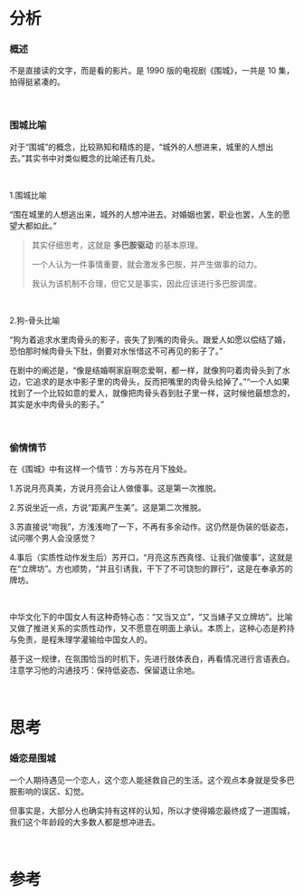 # 分析

### 概述

不是直接读的文字，而是看的影片。是 1990 版的电视剧《围城》，一共是 10 集，拍得挺紧凑的。

    

### 围城比喻

对于“围城”的概念，比较熟知和精炼的是，“城外的人想进来，城里的人想出去。”其实书中对类似概念的比喻还有几处。

    

1.围城比喻

“围在城里的人想逃出来，城外的人想冲进去。对婚姻也罢，职业也罢，人生的愿望大都如此。”

> 其实仔细思考，这就是 **多巴胺驱动** 的基本原理。
> 
> 一个人认为一件事情重要，就会激发多巴胺，并产生做事的动力。
> 
> 我认为该机制不合理，但它又是事实，因此应该进行多巴胺调度。

    

2.狗-骨头比喻

“狗为着追求水里肉骨头的影子，丧失了到嘴的肉骨头。跟爱人如愿以偿结了婚，恐怕那时候肉骨头下肚，倒要对水怅惜这不可再见的影子了。”

在剧中的阐述是，“像是结婚啊家庭啊恋爱啊，都一样，就像狗叼着肉骨头到了水边，它追求的是水中影子里的肉骨头，反而把嘴里的肉骨头给掉了。”“一个人如果找到了一个比较如意的爱人，就像把肉骨头吞到肚子里一样，这时候他最想念的，其实是水中肉骨头的影子。”

    

### 偷情情节

在《围城》中有这样一个情节：方与苏在月下独处。

1.苏说月亮真美，方说月亮会让人做傻事。这是第一次推脱。

2.苏说坐近一点，方说“距离产生美”。这是第二次推脱。

3.苏直接说“吻我”，方浅浅吻了一下，不再有多余动作。这仍然是伪装的低姿态，试问哪个男人会没感觉？

4.事后（实质性动作发生后）苏开口，“月亮这东西真怪、让我们做傻事”，这就是在“立牌坊”。方也顺势，“并且引诱我，干下了不可饶恕的罪行”，这是在奉承苏的牌坊。

    

中华文化下的中国女人有这种奇特心态：“又当又立”，“又当婊子又立牌坊”。比喻又做了推进关系的实质性动作，又不愿意在明面上承认。本质上，这种心态是矜持与免责，是程朱理学灌输给中国女人的。

基于这一规律，在氛围恰当的时机下，先进行肢体表白，再看情况进行言语表白。注意学习他的沟通技巧：保持低姿态、保留退让余地。

    

# 思考

### 婚恋是围城

一个人期待遇见一个恋人，这个恋人能拯救自己的生活。这个观点本身就是受多巴胺影响的误区、幻觉。

但事实是，大部分人也确实持有这样的认知，所以才使得婚恋最终成了一道围城，我们这个年龄段的大多数人都是想冲进去。

    

# 参考
